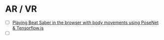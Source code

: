 # AR / VR

- [ ] [Playing Beat Saber in the browser with body movements using PoseNet & Tensorflow.js](https://dev.to/devdevcharlie/playing-beat-saber-in-the-browser-with-body-movements-using-posenet-tensorflow-js-36km)
- [ ] []()
